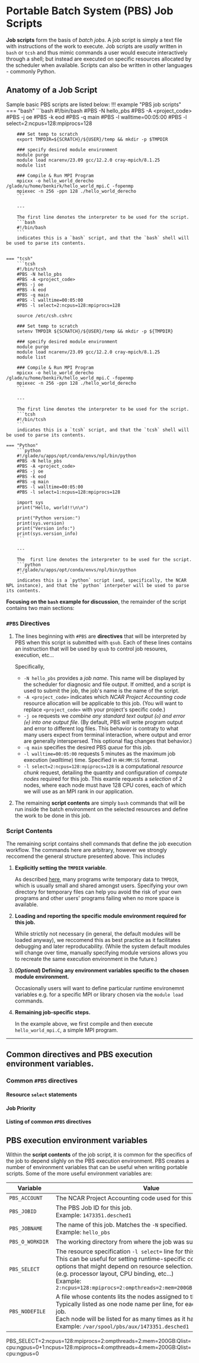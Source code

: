 # Portable Batch System (PBS) Job Scripts

**Job scripts** form the basis of *batch jobs*.
A job script is simply a text file with instructions of the work to
execute.  Job scripts are *usally* written in `bash` or `tcsh` and
thus mimic commands a user would execute interactively through a
shell; but instead are executed on specific resources allocated by the
scheduler when available.  Scripts can also be written in other
languages - commonly Python.


## Anatomy of a Job Script
Sample basic PBS scripts are listed below:
!!! example "PBS job scripts"
    === "bash"
        ```bash
        #!/bin/bash
        #PBS -N hello_pbs
        #PBS -A <project_code>
        #PBS -j oe
        #PBS -k eod
        #PBS -q main
        #PBS -l walltime=00:05:00
        #PBS -l select=2:ncpus=128:mpiprocs=128

        ### Set temp to scratch
        export TMPDIR=${SCRATCH}/${USER}/temp && mkdir -p $TMPDIR

        ### specify desired module environment
        module purge
        module load ncarenv/23.09 gcc/12.2.0 cray-mpich/8.1.25
        module list

        ### Compile & Run MPI Program
        mpicxx -o hello_world_derecho /glade/u/home/benkirk/hello_world_mpi.C -fopenmp
        mpiexec -n 256 -ppn 128 ./hello_world_derecho
        ```

        ---

        The first line denotes the interpreter to be used for the script.
        ```bash
        #!/bin/bash
        ```
        indicates this is a `bash` script, and that the `bash` shell will be used to parse its contents.


    === "tcsh"
        ```tcsh
        #!/bin/tcsh
        #PBS -N hello_pbs
        #PBS -A <project_code>
        #PBS -j oe
        #PBS -k eod
        #PBS -q main
        #PBS -l walltime=00:05:00
        #PBS -l select=2:ncpus=128:mpiprocs=128

        source /etc/csh.cshrc

        ### Set temp to scratch
        setenv TMPDIR ${SCRATCH}/${USER}/temp && mkdir -p ${TMPDIR}

        ### specify desired module environment
        module purge
        module load ncarenv/23.09 gcc/12.2.0 cray-mpich/8.1.25
        module list

        ### Compile & Run MPI Program
        mpicxx -o hello_world_derecho /glade/u/home/benkirk/hello_world_mpi.C -fopenmp
        mpiexec -n 256 -ppn 128 ./hello_world_derecho
        ```

        ---

        The first line denotes the interpreter to be used for the script.
        ```tcsh
        #!/bin/tcsh
        ```
        indicates this is a `tcsh` script, and that the `tcsh` shell will be used to parse its contents.

    === "Python"
        ```python
        #!/glade/u/apps/opt/conda/envs/npl/bin/python
        #PBS -N hello_pbs
        #PBS -A <project_code>
        #PBS -j oe
        #PBS -k eod
        #PBS -q main
        #PBS -l walltime=00:05:00
        #PBS -l select=1:ncpus=128:mpiprocs=128

        import sys
        print("Hello, world!!\n\n")

        print("Python version:")
        print(sys.version)
        print("Version info:")
        print(sys.version_info)
        ```

        ---

        The  first line denotes the interpreter to be used for the script.
        ```python
        #!/glade/u/apps/opt/conda/envs/npl/bin/python
        ```
        indicates this is a `python` script (and, specifically, the NCAR NPL instance), and that the `python` interpeter will be used to parse its contents.

**Focusing on the `bash` example for discussion**, the remainder of the script contains two main sections:

### `#PBS` Directives

1.  The lines beginning with `#PBS` are **directives** that will be interpreted by PBS when this script is submitted with `qsub`.
    Each of these lines contains an instruction that will be used by `qsub` to control job resoures, execution, etc...

    Specifically,

    * `-N hello_pbs` provides a *job name*.  This name will be displayed by the scheduler for diagnosic and file output.  If omitted, and a script is used to submit the job, the job's name is the  name  of  the  script.
    * `-A <project_code>` indicates which *NCAR Project Accounting code* resource allocation will be applicable to this job. (You will want to replace `<project_code>` with your project's specific code.)
    * `-j oe` requests we *combine any standard text output (`o`) and error (`e`) into one output file*.
      (By default, PBS will write program output and error to different log files.  This behavior is contraty to what many users expect from terminal interaction, where output and error are generally interspersed. This optional flag changes that behavior.)
    * `-q main` specifies the desired PBS *queue* for this job.
    * `-l walltime=00:05:00` requests 5 minutes as the maximum job execution (*walltime*) time.  Specified in `HH:MM:SS` format.
    * `-l select=2:ncpus=128:mpiprocs=128` is a computational *resource chunk* request, detailing the quantity and configuration of *compute nodes* required for this job. This examle requests a *selection* of 2 nodes, where each node must have 128 CPU cores, each of which we will use as an MPI rank in our application.


2.  The remaining **script contents** are simply `bash` commands that will be run inside the batch environment on the selected resources and define the work to be done in this job.

### Script Contents

The remaining script contains shell commands that define the job execution workflow.  The commands here are arbitrary, however we strongly reccomend the general structure presented above.  This includes

1.  **Explicitly setting the `TMPDIR` variable**.

    As described [here](../storing-temporary-files.md), many programs
    write temporary data to `TMPDIR`, which is usually small and
    shared amongst users.  Specifying your own directory for temporary
    files can help you avoid the risk of your own programs and other
    users' programs failing when no more space is available.

2.  **Loading and reporting the specific module environment required for this job.**

    While strictily not necessary (in general, the default modules will be loaded anyway), we reccomend this as best practice as it facilitates debugging and later reproducability.  (While the system default modules will change over time, manually specifying module versions allows you to recreate the same execution environment in the future.)

4.  **(*Optional*) Defining any environment variables specific to the chosen module environment.**

    Occasionally users will want to define particular runtime environemnt variables e.g. for a specific MPI or library chosen via the `module load` commands.


5.  **Remaining job-specific steps.**

    In the example above, we first compile and then execute `hello_world_mpi.C`, a simple MPI program.


---

## Common directives and PBS execution environment variables.

### Common `#PBS` directives

#### Resource `select` statements

#### Job Priority

#### Listing of common `#PBS` directives

## PBS execution environment variables
Within the **script contents** of the job script, it is common for the
specifics of the job to depend slighly on the PBS execution
environment. PBS creates a number of environment variables that can be
useful when writing portable scripts.  Some of the more useful
environment variables are:

|  <div style="width:110px">Variable</div> | Value |
|---------------|-------|
| `PBS_ACCOUNT`   | The NCAR Project Accounting code used for this job. |
| `PBS_JOBID`     | The PBS Job ID for this job.<br>Example: `1473351.desched1` |
| `PBS_JOBNAME`   | The name of this job. Matches the `-N` specified.<br>Example: `hello_pbs` |
| `PBS_O_WORKDIR` | The working directory from where the job was submitted. |
| `PBS_SELECT`    | The resource specification `-l select=` line for this job.<br>This can be useful for setting runtime-specific configuration options that might depend on resource selection.<br>(e.g. processor layout, CPU binding, etc...)<br>Example: `2:ncpus=128:mpiprocs=2:ompthreads=2:mem=200GB:Qlist=cpu:ngpus=0`  |
| `PBS_NODEFILE`  | A file whose contents lits the nodes assigned to this job.<br> Typically listed as one node name per line, for each MPI rank in the job.<br>Each node will be listed for as many times as it has MPI ranks. <br>Example: `/var/spool/pbs/aux/1473351.desched1` |

<!-- | `PBS_QUEUE`     | The name of the PBS execution queue.<br>In general this will be an *execution* queue, and different than the *routing* queue specified by `-q` in the job script.<br>Example: `cpu` | -->



PBS_SELECT=2:ncpus=128:mpiprocs=2:ompthreads=2:mem=200GB:Qlist=cpu:ngpus=0+1:ncpus=128:mpiprocs=4:ompthreads=4:mem=200GB:Qlist=cpu:ngpus=0
